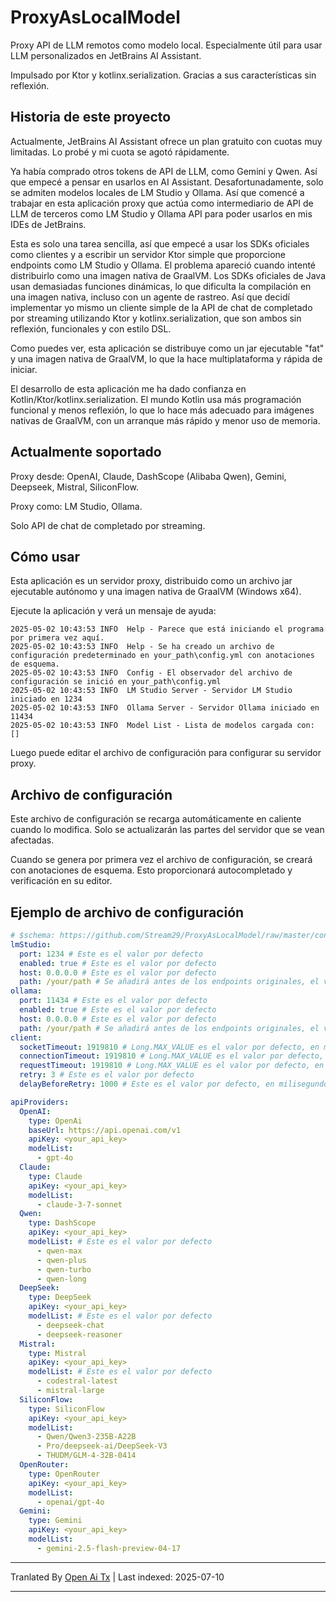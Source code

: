 # ProxyAsLocalModel

Proxy API de LLM remotos como modelo local. Especialmente útil para usar LLM personalizados en JetBrains AI Assistant.

Impulsado por Ktor y kotlinx.serialization. Gracias a sus características sin reflexión.

## Historia de este proyecto

Actualmente, JetBrains AI Assistant ofrece un plan gratuito con cuotas muy limitadas. Lo probé y mi cuota se agotó rápidamente.

Ya había comprado otros tokens de API de LLM, como Gemini y Qwen. Así que empecé a pensar en usarlos en AI Assistant. Desafortunadamente, solo se admiten modelos locales de LM Studio y Ollama. Así que comencé a trabajar en esta aplicación proxy que actúa como intermediario de API de LLM de terceros como LM Studio y Ollama API para poder usarlos en mis IDEs de JetBrains.

Esta es solo una tarea sencilla, así que empecé a usar los SDKs oficiales como clientes y a escribir un servidor Ktor simple que proporcione endpoints como LM Studio y Ollama. El problema apareció cuando intenté distribuirlo como una imagen nativa de GraalVM. Los SDKs oficiales de Java usan demasiadas funciones dinámicas, lo que dificulta la compilación en una imagen nativa, incluso con un agente de rastreo. Así que decidí implementar yo mismo un cliente simple de la API de chat de completado por streaming utilizando Ktor y kotlinx.serialization, que son ambos sin reflexión, funcionales y con estilo DSL.

Como puedes ver, esta aplicación se distribuye como un jar ejecutable "fat" y una imagen nativa de GraalVM, lo que la hace multiplataforma y rápida de iniciar.

El desarrollo de esta aplicación me ha dado confianza en Kotlin/Ktor/kotlinx.serialization. El mundo Kotlin usa más programación funcional y menos reflexión, lo que lo hace más adecuado para imágenes nativas de GraalVM, con un arranque más rápido y menor uso de memoria.

## Actualmente soportado

Proxy desde: OpenAI, Claude, DashScope (Alibaba Qwen), Gemini, Deepseek, Mistral, SiliconFlow.

Proxy como: LM Studio, Ollama.

Solo API de chat de completado por streaming.
## Cómo usar

Esta aplicación es un servidor proxy, distribuido como un archivo jar ejecutable autónomo y una imagen nativa de GraalVM (Windows x64).

Ejecute la aplicación y verá un mensaje de ayuda:

```
2025-05-02 10:43:53 INFO  Help - Parece que está iniciando el programa por primera vez aquí.
2025-05-02 10:43:53 INFO  Help - Se ha creado un archivo de configuración predeterminado en your_path\config.yml con anotaciones de esquema.
2025-05-02 10:43:53 INFO  Config - El observador del archivo de configuración se inició en your_path\config.yml
2025-05-02 10:43:53 INFO  LM Studio Server - Servidor LM Studio iniciado en 1234
2025-05-02 10:43:53 INFO  Ollama Server - Servidor Ollama iniciado en 11434
2025-05-02 10:43:53 INFO  Model List - Lista de modelos cargada con: []
```

Luego puede editar el archivo de configuración para configurar su servidor proxy.

## Archivo de configuración

Este archivo de configuración se recarga automáticamente en caliente cuando lo modifica. Solo se actualizarán las partes del servidor que se vean afectadas.

Cuando se genera por primera vez el archivo de configuración, se creará con anotaciones de esquema. Esto proporcionará autocompletado y verificación en su editor.
## Ejemplo de archivo de configuración

```yaml
# $schema: https://github.com/Stream29/ProxyAsLocalModel/raw/master/config_v3.schema.json
lmStudio:
  port: 1234 # Este es el valor por defecto
  enabled: true # Este es el valor por defecto
  host: 0.0.0.0 # Este es el valor por defecto
  path: /your/path # Se añadirá antes de los endpoints originales, el valor por defecto es vacío
ollama:
  port: 11434 # Este es el valor por defecto
  enabled: true # Este es el valor por defecto
  host: 0.0.0.0 # Este es el valor por defecto
  path: /your/path # Se añadirá antes de los endpoints originales, el valor por defecto es vacío
client:
  socketTimeout: 1919810 # Long.MAX_VALUE es el valor por defecto, en milisegundos
  connectionTimeout: 1919810 # Long.MAX_VALUE es el valor por defecto, en milisegundos
  requestTimeout: 1919810 # Long.MAX_VALUE es el valor por defecto, en milisegundos
  retry: 3 # Este es el valor por defecto
  delayBeforeRetry: 1000 # Este es el valor por defecto, en milisegundos

apiProviders:
  OpenAI:
    type: OpenAi
    baseUrl: https://api.openai.com/v1
    apiKey: <your_api_key>
    modelList:
      - gpt-4o
  Claude:
    type: Claude
    apiKey: <your_api_key>
    modelList:
      - claude-3-7-sonnet
  Qwen:
    type: DashScope
    apiKey: <your_api_key>
    modelList: # Este es el valor por defecto
      - qwen-max
      - qwen-plus
      - qwen-turbo
      - qwen-long
  DeepSeek:
    type: DeepSeek
    apiKey: <your_api_key>
    modelList: # Este es el valor por defecto
      - deepseek-chat
      - deepseek-reasoner
  Mistral:
    type: Mistral
    apiKey: <your_api_key>
    modelList: # Este es el valor por defecto
      - codestral-latest
      - mistral-large
  SiliconFlow:
    type: SiliconFlow
    apiKey: <your_api_key>
    modelList:
      - Qwen/Qwen3-235B-A22B
      - Pro/deepseek-ai/DeepSeek-V3
      - THUDM/GLM-4-32B-0414
  OpenRouter:
    type: OpenRouter
    apiKey: <your_api_key>
    modelList:
      - openai/gpt-4o
  Gemini:
    type: Gemini
    apiKey: <your_api_key>
    modelList:
      - gemini-2.5-flash-preview-04-17
```

---

Tranlated By [Open Ai Tx](https://github.com/OpenAiTx/OpenAiTx) | Last indexed: 2025-07-10

---